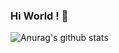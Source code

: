 ### Hi World ! 👋

<!--
// 设置可参考：https://github.com/anuraghazra/github-readme-stats
**zhuzhuxingtianxia/zhuzhuxingtianxia** is a ✨ _special_ ✨ repository because its `README.md` (this file) appears on your GitHub profile.

Here are some ideas to get you started:

- 🔭 I’m currently working on ...
- 🌱 I’m currently learning ...
- 👯 I’m looking to collaborate on ...
- 🤔 I’m looking for help with ...
- 💬 Ask me about ...
- 📫 How to reach me: ...
- 😄 Pronouns: ...
- ⚡ Fun fact: ...
-->

![Anurag's github stats](https://github-readme-stats.vercel.app/api?username=zhuzhuxingtianxia&show_icons=true&theme=radical)


<!--
<img align="right" src="https://github-readme-stats.vercel.app/api?username=zhuzhuxingtianxia&show_icons=true&icon_color=CE1D2D&text_color=718096&bg_color=000000&hide_title=false" />

- :orange_book: Focusing on Swift & iOS
- :hammer: Creator of applications and frameworks
- :ram: Founder the ObjCCN
- :meat_on_bone: Meat lover
- 
-->
<!--
<p align="center"> 
   访客<br>
  <img src="https://profile-counter.glitch.me/zhuzhuxingtianxia/count.svg" />
</p>
-->
